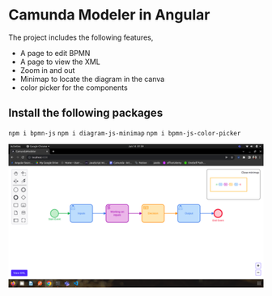 # Camunda Modeler in Angular

The project includes the following features,
* A page to edit BPMN
* A page to view the XML
* Zoom in and out
* Minimap to locate the diagram in the canva
* color picker for the components

## Install the following packages

`npm i bpmn-js`
`npm i diagram-js-minimap`
`npm i bpmn-js-color-picker`

![plot](./src/docs/DiagramViewer.png)
